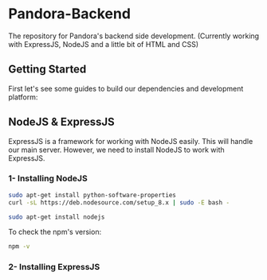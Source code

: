 # Pandora-Backend
The repository for Pandora's backend side development. (Currently working with ExpressJS, NodeJS and a little bit of HTML and CSS)

## Getting Started
First let's see some guides to build our dependencies and development platform:

## NodeJS & ExpressJS

ExpressJS is a framework for working with NodeJS easily. This will handle our main server. However, we need to install NodeJS to work with ExpressJS.

### 1- Installing NodeJS

```bash
sudo apt-get install python-software-properties
curl -sL https://deb.nodesource.com/setup_8.x | sudo -E bash -

sudo apt-get install nodejs
```
To check the npm's version:
```bash
npm -v 
```
### 2- Installing ExpressJS
